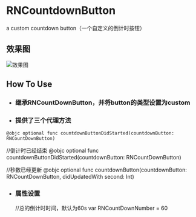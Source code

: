 # RNCountdownButton
a custom countdown button（一个自定义的倒计时按钮）

## 效果图
![效果图](https://github.com/rainedAllNight/RNCountdownButtonExample/commit/9c8d15cf348d7b3562aafac0e8a79d13ee680eab)

## How To Use

* ### 继承RNCountDownButton，并将button的类型设置为custom

* ### 提供了三个代理方法

```//倒计时已经开始
@objc optional func countdownButtonDidStarted(countdownButton: RNCountDownButton)
```


//倒计时已经结束
@objc optional func countdownButtonDidStarted(countdownButton: RNCountDownButton)

//秒数已经更新
@objc optional func countdownButton(countdownButton: RNCountDownButton, didUpdatedWith second: Int)

* ### 属性设置
    //总的倒计时时间，默认为60s
var RNCountDownNumber = 60

    

